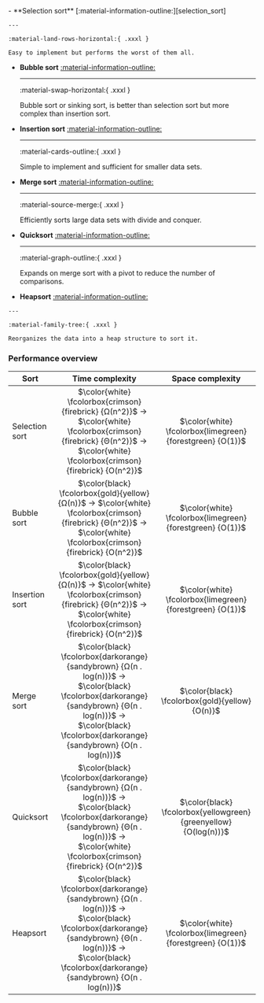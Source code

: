 <div class="grid cards" markdown>
-   **Selection sort** [:material-information-outline:][selection_sort]

    ---

    :material-land-rows-horizontal:{ .xxxl }

    Easy to implement but performs the worst of them all.

-   **Bubble sort** [:material-information-outline:][bubble_sort]

    ---

    :material-swap-horizontal:{ .xxxl }

    Bubble sort or sinking sort, is better than selection sort but more complex
    than insertion sort.

-   **Insertion sort** [:material-information-outline:][insertion_sort]

    ---

    :material-cards-outline:{ .xxxl }

    Simple to implement and sufficient for smaller data sets.

-   **Merge sort** [:material-information-outline:][merge_sort]

    ---

    :material-source-merge:{ .xxxl }

    Efficiently sorts large data sets with divide and conquer.

-   **Quicksort** [:material-information-outline:][quicksort]

    ---

    :material-graph-outline:{ .xxxl }

    Expands on merge sort with a pivot to reduce the number of comparisons.

-    **Heapsort** [:material-information-outline:][heapsort]

    ---

    :material-family-tree:{ .xxxl }

    Reorganizes the data into a heap structure to sort it.
</div>

### Performance overview

Sort | Time complexity | Space complexity
--- | :---: | :---:
Selection sort | $\color{white} \fcolorbox{crimson}{firebrick} {Ω(n^2)}$ &rarr; $\color{white} \fcolorbox{crimson}{firebrick} {Θ(n^2)}$ &rarr; $\color{white} \fcolorbox{crimson}{firebrick} {O(n^2)}$ | $\color{white} \fcolorbox{limegreen}{forestgreen} {O(1)}$
Bubble sort | $\color{black} \fcolorbox{gold}{yellow} {Ω(n)}$ &rarr; $\color{white} \fcolorbox{crimson}{firebrick} {Θ(n^2)}$ &rarr; $\color{white} \fcolorbox{crimson}{firebrick} {O(n^2)}$ | $\color{white} \fcolorbox{limegreen}{forestgreen} {O(1)}$
Insertion sort | $\color{black} \fcolorbox{gold}{yellow} {Ω(n)}$ &rarr; $\color{white} \fcolorbox{crimson}{firebrick} {Θ(n^2)}$ &rarr; $\color{white} \fcolorbox{crimson}{firebrick} {O(n^2)}$ | $\color{white} \fcolorbox{limegreen}{forestgreen} {O(1)}$
Merge sort | $\color{black} \fcolorbox{darkorange}{sandybrown} {Ω(n . log(n))}$ &rarr; $\color{black} \fcolorbox{darkorange}{sandybrown} {Θ(n . log(n))}$ &rarr; $\color{black} \fcolorbox{darkorange}{sandybrown} {O(n . log(n))}$ | $\color{black} \fcolorbox{gold}{yellow} {O(n)}$
Quicksort | $\color{black} \fcolorbox{darkorange}{sandybrown} {Ω(n . log(n))}$ &rarr; $\color{black} \fcolorbox{darkorange}{sandybrown} {Θ(n . log(n))}$ &rarr; $\color{white} \fcolorbox{crimson}{firebrick} {O(n^2)}$ | $\color{black} \fcolorbox{yellowgreen}{greenyellow} {O(log(n))}$
Heapsort | $\color{black} \fcolorbox{darkorange}{sandybrown} {Ω(n . log(n))}$ &rarr; $\color{black} \fcolorbox{darkorange}{sandybrown} {Θ(n . log(n))}$ &rarr; $\color{black} \fcolorbox{darkorange}{sandybrown} {O(n . log(n))}$ | $\color{white} \fcolorbox{limegreen}{forestgreen} {O(1)}$

[bubble_sort]: https://en.wikipedia.org/wiki/Bubble_sort "Bubble sort"
[heapsort]: https://en.wikipedia.org/wiki/Heapsort "Heapsort"
[insertion_sort]: https://en.wikipedia.org/wiki/Insertion_sort "Insertion sort"
[merge_sort]: https://en.wikipedia.org/wiki/Merge_sort "Merge sort"
[selection_sort]: https://en.wikipedia.org/wiki/Selection_sort "Selection sort"
[quicksort]: https://en.wikipedia.org/wiki/Quicksort "Quicksort"
